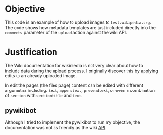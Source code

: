 # Objective

This code is an example of how to upload images to `test.wikipedia.org`. The code shows how metadata templates are just included directly into the `comments` parameter of the `upload` action against the wiki API.

# Justification

The Wiki documentation for wikimedia is not very clear about how to include data during the upload process. I originally discover this by applying edits to an already uploaded image.

In edit the pages (the files page) content can be edited with different argumetns including: `text`, `appendtext`, `prependtext`, or even a combination of `section` with `sectiontitle` and `text`.

## pywikibot

Although I tried to implement the pywikibot to run my objective, the documentation was not as friendly as the wiki [API][TestWikiAPI].

[TestWikiAPI]: https://test.wikipedia.org/w/api.php
